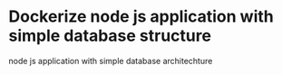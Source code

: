 # Dockerize node js application with simple database structure
node js application with simple database architechture
